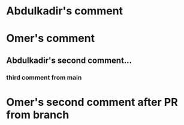 # Abdulkadir's comment

# Omer's comment

## Abdulkadir's second comment...

### third comment from main

# Omer's second comment after PR from branch
